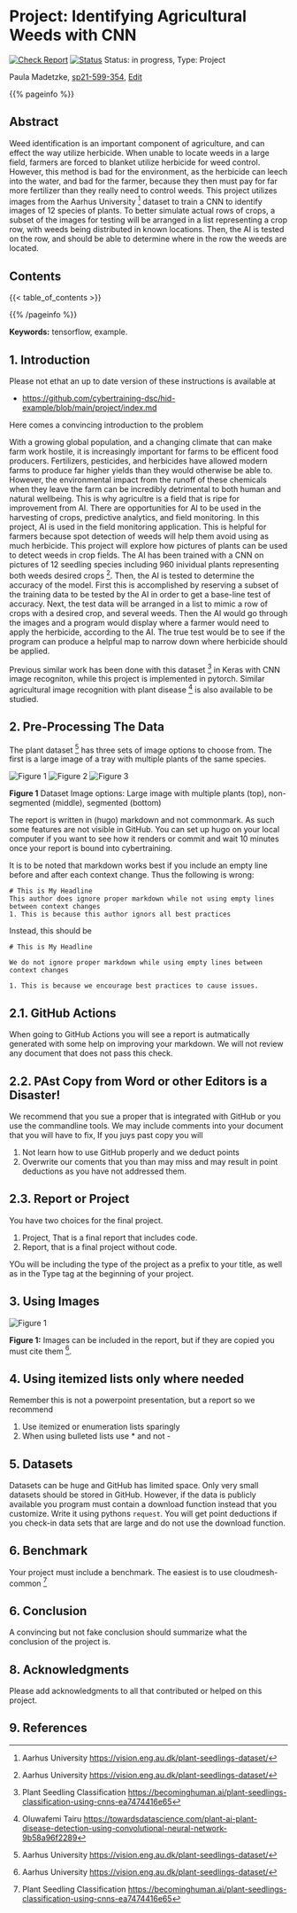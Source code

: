 # Project: Identifying Agricultural Weeds with CNN

[![Check Report](https://github.com/cybertraining-dsc/sp21-599-354/workflows/Check%20Report/badge.svg)](https://github.com/cybertraining-dsc/sp21-599-354/actions)
[![Status](https://github.com/cybertraining-dsc/sp21-599-354/workflows/Status/badge.svg)](https://github.com/cybertraining-dsc/sp21-599-354/actions)
Status: in progress, Type: Project



Paula Madetzke, [sp21-599-354](https://github.com/cybertraining-dsc/sp21-599-354), [Edit](https://github.com/cybertraining-dsc/sp21-599-354/blob/main/project/index.md)


{{% pageinfo %}}

## Abstract

Weed identification is an important component of agriculture, and can effect the way utilize herbicide. When unable to locate weeds in a large field, farmers are forced to blanket utilize herbicide for weed control. However, this method is bad for the environment, as the herbicide can leech into the water, and bad for the farmer, because they then must pay for far more fertilizer than they really need to control weeds. This project utilizes images from the Aarhus University [^1] dataset to train a CNN to identify images of 12 species of plants. To better simulate actual rows of crops, a subset of the images for testing will be arranged in a list representing a crop row, with weeds being distributed in known locations. Then, the AI is tested on the row, and should be able to determine where in the row the weeds are located.


## Contents

{{< table_of_contents >}}

{{% /pageinfo %}}

**Keywords:** tensorflow, example. 

## 1. Introduction

Please not ethat an up to date version of these instructions is available at

* <https://github.com/cybertraining-dsc/hid-example/blob/main/project/index.md>

Here comes a convincing introduction to the problem

With a growing global population, and a changing climate that can make farm work hostile, it is increasingly important for farms to be efficent food producers. Fertilizers, pesticides, and herbicides have allowed modern farms to produce far higher yields than they would otherwise be able to. However, the environmental impact from the runoff of these chemicals when they leave the farm can be incredibly detrimental to both human and natural wellbeing. This is why agricultre is a field that is ripe for improvement from AI. There are opportunities for AI to be used in the harvesting of crops, predictive analytics, and field monitoring. In this project, AI is used in the field monitoring application. This is helpful for farmers because spot detection of weeds will help them avoid using as much herbicide. This project will explore how pictures of plants can be used to detect weeds in crop fields. The AI has been trained with a CNN on pictures of 12 seedling species including 960 inividual plants representing both weeds desired crops [^1]. Then, the AI is tested to determine the accuracy of the model. First this is accomplished by reserving a subset of the training data to be tested by the AI in order to get a base-line test of accuracy. Next, the test data will be arranged in a list to mimic a row of crops with a desired crop, and several weeds. Then the AI would go through the images and a program would display where a farmer would need to apply the herbicide, according to the AI. The true test would be to see if the program can produce a helpful map to narrow down where herbicide should be applied.

Previous similar work has been done with this dataset [^2] in Keras with CNN image recogniton, while this project is implemented in pytorch. Similar agricultural image recognition with plant disease [^3] is also available to be studied.

## 2. Pre-Processing The Data
The plant dataset [^1] has three sets of image options to choose from. The first is a large image of a tray with multiple plants of the same species.

![Figure 1](https://github.com/cybertraining-dsc/sp21-599-354/raw/main/project/images/large_weeds.jpg)
![Figure 2](https://github.com/cybertraining-dsc/sp21-599-354/raw/main/project/images/non-segmented.png)
![Figure 3](https://github.com/cybertraining-dsc/sp21-599-354/raw/main/project/images/segmented.png)

**Figure 1** Dataset Image options: Large image with multiple plants (top), non-segmented (middle), segmented (bottom) 



The report is written in (hugo) markdown and not commonmark. As such some features are not visible in GitHub. You can 
set up hugo on your local computer if you want to see how it renders or commit and wait 10 minutes once your report is 
bound into cybertraining.

It is to be noted that markdown works best if you include an empty line before and after each context change. 
Thus the following is wrong:

```
# This is My Headline
This author does ignore proper markdown while not using empty lines between context changes
1. This is because this author ignors all best practices
```

Instead, this should be 

```
# This is My Headline

We do not ignore proper markdown while using empty lines between context changes

1. This is because we encourage best practices to cause issues.
```

## 2.1. GitHub Actions

When going to GitHub Actions you will see a report is autmatically generated with some help on improving your markdown. 
We will not review any document that does not pass this check.

## 2.2. PAst Copy from Word or other Editors is a Disaster!

We recommend that you sue a proper that is integrated with GitHub or you use the commandline tools. We may include 
comments into your document that you will have to fix, If you juys past copy you will 

1. Not learn how to use GitHub properly and we deduct points
2. Overwrite our coments that you than may miss and may result in point deductions as you have not addressed them.

## 2.3. Report or Project

You have two choices for the final project. 

1. Project, That is a final report that includes code.
2. Report, that is a final project without code.

YOu will be including the type of the project as a prefix to your title, as well as in the Type tag
at the beginning of your project.

## 3. Using Images

![Figure 1](https://github.com/cybertraining-dsc/fa20-523-314/raw/main/project/images/chart.png)

**Figure 1:** Images can be included in the report, but if they are copied you must cite them [^1].

## 4. Using itemized lists only where needed

Remember this is not a powerpoint presentation, but a report so we recommend

1. Use itemized or enumeration lists sparingly
2. When using bulleted lists use * and not -

## 5. Datasets

Datasets can be huge and GitHub has limited space. Only very small datasets should be stored in GitHub.
However, if the data is publicly available you program must contain a download function instead that you customize.
Write it using pythons `request`. You will get point deductions if you check-in data sets that are large and do not use
the download function.

## 6. Benchmark

Your project must include a benchmark. The easiest is to use cloudmesh-common [^2]

## 6. Conclusion

A convincing but not fake conclusion should summarize what the conclusion of the project is.

## 8. Acknowledgments

Please add acknowledgments to all that contributed or helped on this project.

## 9. References

[^1]: Aarhus University <https://vision.eng.au.dk/plant-seedlings-dataset/>

[^2]: Plant Seedling Classification <https://becominghuman.ai/plant-seedlings-classification-using-cnns-ea7474416e65>

[^3]: Oluwafemi Tairu <https://towardsdatascience.com/plant-ai-plant-disease-detection-using-convolutional-neural-network-9b58a96f2289>
